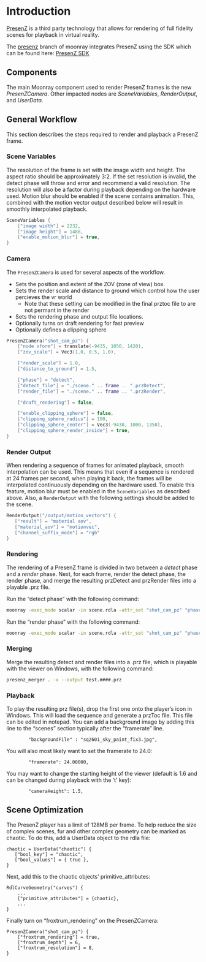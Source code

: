 # Introduction

[PresenZ](https://www.presenzvr.com) is a third party technology that allows
for rendering of full fidelity scenes for playback in virtual reality.

The [presenz](https://github.com/dreamworksanimation/openmoonray/tree/release/moonray)
branch of moonray integrates PresenZ using the SDK which can be found here:
[PresenZ SDK](https://github.com/Parallaxter-team/PresenZ-SDK)

## Components
The main Moonray component used to render PresenZ frames is the new *PresenZCamera*.
Other impacted nodes are *SceneVariables*, *RenderOutput*, and *UserData*.

## General Workflow
This section describes the steps required to render and playback a PresenZ frame.

### Scene Variables
The resolution of the frame is set with the image width and height.  The aspect ratio should be approximately 3:2.
If the set resolution is invalid, the detect phase will throw and error and recommend a valid resolution.  The resolution
will also be a factor during playback depending on the hardware used.   Motion blur should be enabled if the scene
contains animation.   This, combined with the motion vector output described below will result in smoothly
interpolated playback.
```lua
SceneVariables {
    ["image width"] = 2232,
    ["image height"] = 1488,
    ["enable_motion_blur"] = true,
}
```

### Camera 
The `PresenZCamera` is used for several aspects of the workflow.
* Sets the position and extent of the ZOV (zone of view) box.
* Sets the render scale and distance to ground which control how the user percieves the vr world
    * Note that these setting can be modified in the final prztoc file to are not permant in the render
* Sets the rendering phase and output file locations.
* Optionally turns on draft rendering for fast preview
* Optionally defines a clipping sphere

```lua
PresenZCamera("shot_cam_pz") {
    ["node xform"] = translate(-9435, 1050, 1420),
    ["zov_scale"] = Vec3(1.0, 0.5, 1.0),

    ["render_scale"] = 1.0,
    ["distance_to_ground"] = 1.5,

    ["phase"] = "detect",
    ["detect_file"] = "./scene." .. frame .. ".przDetect",
    ["render_file"] = "./scene." .. frame .. ".przRender",

    ["draft_rendering"] = false,

    ["enable_clipping_sphere"] = false,
    ["clipping_sphere_radius"] = 100,
    ["clipping_sphere_center"] = Vec3(-9430, 1000, 1350),
    ["clipping_sphere_render_inside"] = true,
}
```

### Render Output
When rendering a sequence of frames for animated playback, smooth interpolation can be used.  This
means that even if a sequence is rendered at 24 frames per second, when playing it back, the frames
will be interpolated continuously depending on the hardware used.  To enable this feature, motion blur
must be enabled in the `SceneVariables` as described above.  Also, a `RenderOutput` with the following
settings should be added to the scene.  
```lua
RenderOutput("/output/motion_vectors") {
   ["result"] = "material aov",
   ["material_aov"] = "motionvec",
   ["channel_suffix_mode"] = "rgb"
}
```

### Rendering
The rendering of a PresenZ frame is divided in two between a *detect* phase and a *render* phase.
Next, for each frame,  render the detect phase, the render phase, and merge the resulting przDetect
and przRender files into a playable .prz file.

Run the “detect phase” with the following command:
```bash
moonray -exec_mode scalar -in scene.rdla -attr_set "shot_cam_pz" "phase" 0
```

Run the “render phase” with the following command:
```bash
moonray -exec_mode scalar -in scene.rdla -attr_set "shot_cam_pz" "phase" 1
```


### Merging
Merge the resulting detect and render files into a .prz file, which is playable with the viewer on Windows, with the following command:
```bash
presenz_merger . -x --output test.####.prz
```

### Playback
To play the resulting prz file(s), drop the first one onto the player’s icon in Windows.
This will load the sequence and generate a przToc file.  This file can be edited in notepad.
You can add a background image by adding this line to the “scenes” section typically after the “framerate” line.

```
		"backgroundFile" : "sq2601_sky_paint_fix3.jpg",
```

You will also most likely want to set the framerate to 24.0:

```
		"framerate": 24.00000,
```

You may want to change the starting height of the viewer (default is 1.6 and can be changed during
playback with the ‘t’ key):

```
		"cameraHeight": 1.5,
```

## Scene Optimization
The PresenZ player has a limit of 128MB per frame.   To help reduce the size of complex scenes, fur and other complex
geometry can be marked as chaotic.  To do this, add a UserData object to the rdla file:

```
chaotic = UserData("chaotic") {
   ["bool_key"] = "chaotic",
   ["bool_values"] = { true },
}
```

Next, add this to the chaotic objects’ primitive_attributes:

```
RdlCurveGeometry("curves") {
    ...
    ["primitive_attributes"] = {chaotic},
    ...
}
```

Finally turn on “froxtrum_rendering” on the PresenZCamera:

```
PresenZCamera("shot_cam_pz") {
    ["froxtrum_rendering"] = true,
    ["froxtrum_depth"] = 6,
    ["froxtrum_resolution"] = 8,
}
```

